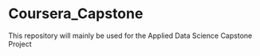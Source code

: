 # Coursera_Capstone
This repository will mainly be used for the Applied Data Science Capstone Project 
